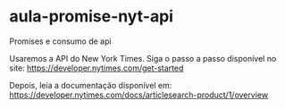 # aula-promise-nyt-api
Promises e consumo de api

Usaremos a API do New York Times. Siga o passo a passo disponível no site:
https://developer.nytimes.com/get-started

Depois, leia a documentação disponível em:
https://developer.nytimes.com/docs/articlesearch-product/1/overview
